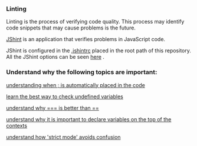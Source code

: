 ### Linting

Linting is the process of verifying code quality. This process may identify code snippets that may cause problems is the future.  

[JShint](http://jshint.com/docs/) is an application that verifies problems in JavaScript code.  

JShint is configured in the [.jshintrc](./.jshintrc) placed in the root path of this repository. All the JShint options can be seen [here](http://jshint.com/docs/options/)  .

### Understand why the following topics are important:  

[understanding when ; is automatically placed in the code](./automatic_semicolon_rules.js) 

[learn the best way to check undefined variables](./best_way_to_check_undefined.js)

[understand why === is better than ==](./best_way_to_compare.js)

[understand why it is important to declare variables on the top of the contexts](./variable_hoisting.js)

[understand how 'strict mode' avoids confusion](./when_strict_mode_helps.js)
